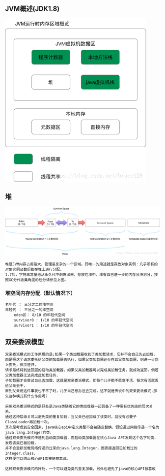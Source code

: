 ## JVM概述(JDK1.8)
![Alt text](../jvm/jvm运行时数据区.jpg)

## 堆
![Alt text](../jvm/堆结构.jpg)

    堆是JVM内存占用最大，管理最复杂的一个区域。其唯一的用途就是存放对象实例：几乎所有的对象实例及数组都在堆上进行分配。
    1.7后，字符串常量池从永久代中剥离出来，存放在堆中。堆有自己进一步的内存分块划分，按照GC分代收集角度的划分请参见上图。

### 堆空间内存分配（默认情况下）
    老年代 ： 三分之二的堆空间
    年轻代 ： 三分之一的堆空间
        eden区： 8/10 的年轻代空间
        survivor0 : 1/10 的年轻代空间
        survivor1 : 1/10 的年轻代空间

## 双亲委派模型      
    双亲委派模式的工作原理的是;如果一个类加载器收到了类加载请求，它并不会自己先去加载，
    而是把这个请求委托给父类的加载器去执行，如果父类加载器还存在其父类加载器，则进一步向上委托，依次递归，
    请求最终将到达顶层的启动类加载器，如果父类加载器可以完成类加载任务，就成功返回，倘若父类加载器无法完成此加载任务，
    子加载器才会尝试自己去加载，这就是双亲委派模式，即每个儿子都不愿意干活，每次有活就丢给父亲去干，
    直到父亲说这件事我也干不了时，儿子自己想办法去完成，这不就是传说中的双亲委派模式.那么这种模式有什么作用呢?
    
    采用双亲委派模式的是好处是Java类随着它的类加载器一起具备了一种带有优先级的层次关系，
    通过这种层级关可以避免类的重复加载，当父亲已经加载了该类时，就没有必要子ClassLoader再加载一次。
    其次是考虑到安全因素，java核心api中定义类型不会被随意替换，假设通过网络传递一个名为java.lang.Integer的类，
    通过双亲委托模式传递到启动类加载器，而启动类加载器在核心Java API发现这个名字的类，发现该类已被加载，
    并不会重新加载网络传递的过来的java.lang.Integer，而直接返回已加载过的Integer.class，
    这样便可以防止核心API库被随意篡改。
    
    这种双亲委派模式的好处，一个可以避免类的重复加载，另外也避免了java的核心API被篡改